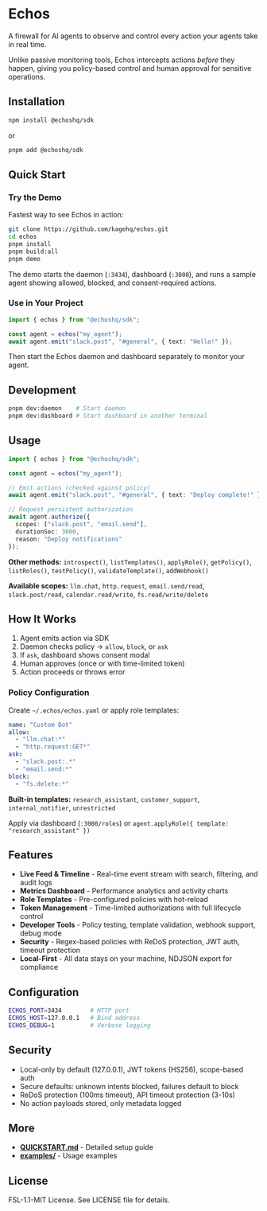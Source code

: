 # Echos

A firewall for AI agents to observe and control every action your agents take in real time.

Unlike passive monitoring tools, Echos intercepts actions *before* they happen, giving you policy-based control and human approval for sensitive operations.


## Installation

```bash
npm install @echoshq/sdk
```

or

```bash
pnpm add @echoshq/sdk
```

## Quick Start

### Try the Demo

Fastest way to see Echos in action:

```bash
git clone https://github.com/kagehq/echos.git
cd echos
pnpm install
pnpm build:all
pnpm demo
```

The demo starts the daemon (`:3434`), dashboard (`:3000`), and runs a sample agent showing allowed, blocked, and consent-required actions.

### Use in Your Project

```typescript
import { echos } from "@echoshq/sdk";

const agent = echos("my_agent");
await agent.emit("slack.post", "#general", { text: "Hello!" });
```

Then start the Echos daemon and dashboard separately to monitor your agent.

## Development

```bash
pnpm dev:daemon    # Start daemon
pnpm dev:dashboard # Start dashboard in another terminal
```

## Usage

```typescript
import { echos } from "@echoshq/sdk";

const agent = echos("my_agent");

// Emit actions (checked against policy)
await agent.emit("slack.post", "#general", { text: "Deploy complete!" });

// Request persistent authorization
await agent.authorize({
  scopes: ["slack.post", "email.send"],
  durationSec: 3600,
  reason: "Deploy notifications"
});
```

**Other methods:** `introspect()`, `listTemplates()`, `applyRole()`, `getPolicy()`, `listRoles()`, `testPolicy()`, `validateTemplate()`, `addWebhook()`

**Available scopes:** `llm.chat`, `http.request`, `email.send/read`, `slack.post/read`, `calendar.read/write`, `fs.read/write/delete`

## How It Works

1. Agent emits action via SDK
2. Daemon checks policy → `allow`, `block`, or `ask`
3. If `ask`, dashboard shows consent modal
4. Human approves (once or with time-limited token)
5. Action proceeds or throws error

### Policy Configuration

Create `~/.echos/echos.yaml` or apply role templates:

```yaml
name: "Custom Bot"
allow:
  - "llm.chat:*"
  - "http.request:GET*"
ask:
  - "slack.post:.*"
  - "email.send:*"
block:
  - "fs.delete:*"
```

**Built-in templates:** `research_assistant`, `customer_support`, `internal_notifier`, `unrestricted`

Apply via dashboard (`:3000/roles`) or `agent.applyRole({ template: "research_assistant" })`

## Features

- **Live Feed & Timeline** - Real-time event stream with search, filtering, and audit logs
- **Metrics Dashboard** - Performance analytics and activity charts
- **Role Templates** - Pre-configured policies with hot-reload
- **Token Management** - Time-limited authorizations with full lifecycle control
- **Developer Tools** - Policy testing, template validation, webhook support, debug mode
- **Security** - Regex-based policies with ReDoS protection, JWT auth, timeout protection
- **Local-First** - All data stays on your machine, NDJSON export for compliance

## Configuration

```bash
ECHOS_PORT=3434        # HTTP port
ECHOS_HOST=127.0.0.1   # Bind address
ECHOS_DEBUG=1          # Verbose logging
```

## Security

- Local-only by default (127.0.0.1), JWT tokens (HS256), scope-based auth
- Secure defaults: unknown intents blocked, failures default to block
- ReDoS protection (100ms timeout), API timeout protection (3-10s)
- No action payloads stored, only metadata logged

## More

- **[QUICKSTART.md](./QUICKSTART.md)** - Detailed setup guide
- **[examples/](./examples/)** - Usage examples

## License

FSL-1.1-MIT License. See LICENSE file for details.
